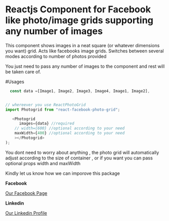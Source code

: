 # Reactjs Component for Facebook like photo/image grids supporting any number of images

This component shows images in a neat square (or whatever dimensions you want) grid. Acts like facebooks image grids. Switches between several modes according to number of photos provided

You just need to pass any number of images to the component and rest will be taken care of.

<!-- <a href='https://cdn.rawgit.com/mukeshsoni/react-photo-grid/master/example/index.html' target='_blank'>Live Demo</a> -->

<!-- ![How it looks](https://farm8.staticflickr.com/7484/15736005117_57154548cc.jpg "How it looks") -->

#Usages

```JavaScript
  const data =[Image1, Image2, Image3, Image4, Image1, Image2],


// whereever you use ReactPhotoGrid
import Photogrid from "react-facebook-photo-grid";

   <Photogrid
      images={data} //required
    // width={600} //optional according to your need
    maxWidth={400} //optional according to your need
    ></Photogrid>
);
```

You dont need to worry about anything , the photo grid will automatically adjust according to the size of container , or if you want you can pass optional props width and maxWidth

Kindly let us know how we can imporove this package

<strong>Facebook</strong>

<a href='http://facebook.com/aenumair' target='_blank'>Our Facebook Page</a>

<strong>Linkedin</strong>

<a href='https://pk.linkedin.com/in/umair-mukhtar-828510153' target='_blank'>Our Linkedin Profile</a>
